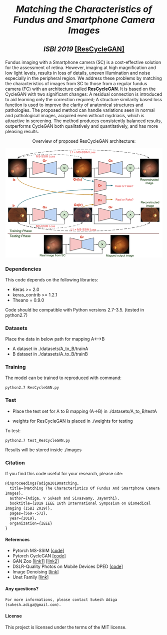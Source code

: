 # <p align="center"> _Matching the Characteristics of Fundus and Smartphone Camera Images_
## <p align="center"> _ISBI 2019_ [[ResCycleGAN]](https://web2py.iiit.ac.in/research_centres/publications/download/inproceedings.pdf.b1aa1149db0fc5d4.53756b6573685f4953424931395f303330352e706466.pdf)

Fundus imaging with a Smartphone camera (SC) is a cost-effective solution for the assessment of retina. However, imaging at high magnification and low light levels, results in loss of details, uneven illumination and noise especially in the peripheral region. We address these problems by matching the characteristics of images from SC to those from a regular fundus camera (FC) with an architecture called **ResCycleGAN**. It is based on the CycleGAN with two significant changes: A residual connection is introduced to aid learning only the correction required; A structure similarity based loss function is used to improve the clarity of anatomical structures and pathologies. The proposed method can handle variations seen in normal and pathological images, acquired even without mydriasis, which is attractive in screening. The method produces consistently balanced results, outperforms CycleGAN both qualitatively and quantitatively, and has more pleasing results.

<p align="center"> Overview of proposed ResCycleGAN architecture:

<p align="center"> <img src = 'Figures/rescyclegan.png' height = '350px'>

### Dependencies
This code depends on the following libraries:
- Keras >= 2.0
- keras_contrib >= 1.2.1
- Theano = 0.9.0

Code should be compatible with Python versions 2.7-3.5. (tested in python2.7)

### Datasets
Place the data in below path for mapping A<-->B 
- A dataset in ./datasets/A_to_B/trainA
- B dataset in ./datasets/A_to_B/trainB

### Training 
The model can be trained to reproduced with command:

```
python2.7 ResCycleGAN.py
```

### Test
- Place the test set for A to B mapping (A->B) in ./datasets/A_to_B/testA

- weights for ResCycleGAN is placed in ./weights for testing

To test:
```
python2.7 test_ResCycleGAN.py
```

Results will be stored inside ./images

### Citation
If you find this code useful for your research, please cite:

```
@inproceedings{adiga2019matching,
  title={Matching The Characteristics Of Fundus And Smartphone Camera Images},
  author={Adiga, V Sukesh and Sivaswamy, Jayanthi},
  booktitle={2019 IEEE 16th International Symposium on Biomedical Imaging (ISBI 2019)},
  pages={569--572},
  year={2019},
  organization={IEEE}
}
```

#### References
- Pytorch MS-SSIM [[code]](https://github.com/jorge-pessoa/pytorch-msssim)
- Pytorch CycleGAN [[code]](https://github.com/junyanz/pytorch-CycleGAN-and-pix2pix)
- GAN Zoo [[link1]](https://github.com/hindupuravinash/the-gan-zoo) [[link2]](https://github.com/znxlwm/pytorch-generative-model-collections)
- DSLR-Quality Photos on Mobile Devices DPED [[code]](https://github.com/aiff22/DPED#dslr-quality-photos-on-mobile-devices-with-deep-convolutional-networks)
- Image Denoising [[link]](https://github.com/wenbihan/reproducible-image-denoising-state-of-the-art)
- Unet Family [[link]](https://github.com/ShawnBIT/UNet-family)

#### Any questions?
```
For more informations, please contact Sukesh Adiga (sukesh.adiga@gmail.com).
```

#### License
This project is licensed under the terms of the MIT license.
